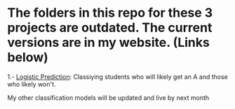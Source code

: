 # The folders in this repo for these 3 projects are outdated. The current versions are in my website. (Links below)

1.- [Logistic Prediction](https://tonadeleon.netlify.app/logistic325):
        Classiying students who will likely get an A and those who likely won't.

My other classification models will be updated and live by next month